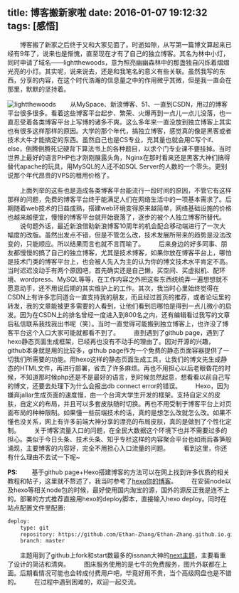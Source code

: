 title: 博客搬新家啦
date: 2016-01-07 19:12:32
tags: [感悟]
---
&emsp;&emsp;博客搬了新家之后终于又和大家见面了。时逝如隙，从写第一篇博文算起来已经有9年了，说来也是惭愧，直至现在才有了自己的独立博客。其名为林中小灯，同时申请了域名——lightthewoods，意为照亮幽幽森林中的那盏独自闪烁着熠熠光亮的小灯。其实呢，说来说去，还是和我笔名的意义有些关联。虽然我写的东西，分享的内容，在这个时代浩瀚的信息量之中的作用微乎其微，但是我一直会在那里，默默的坚持着。

![lightthewoods](http://7xpwqp.com1.z0.glb.clouddn.com/2016-01-07-01)
&emsp;&emsp;从MySpace、新浪博客、51、一直到CSDN，用过的博客平台很多很多。看着这些博客平台起步、繁荣、火爆再到一点儿一点儿没落，也一直忍受着各类博客平台上写博的诸多不爽。这么多年来一直没放到独立博客上其实也有很多这样那样的原因。大学的那个年代，搞独立博客，感觉真的像是黑客或者技术大牛才能搞定的东西。虽然自己也是CS专业，充其量也就会用C写个if、else，倒腾倒腾死记硬背下算法书上的各种题目，以求个门专业课不要挂掉。当时世界上最好的语言PHP也才刚刚展露头角，Nginx在那时看来还是黑客大神们搞得替代apache的玩具，用MySQL的人还不如SQL Server的人数的一个零头。更别说那个年代昂贵的VPS的租用价格了。
<!--more-->
&emsp;&emsp;上面列举的这些也是造成各类博客平台能流行一段时间的原因，不管它有这样那样的问题，免费的博客平台终于能满足人们在网络生活中的一项基本需求了。后期随着web技术的日益成熟，搭建web环境变得原来越简单，网络基础设施的价格也越来越便宜，慢慢的博客平台就开始衰落了，逐步的被个人独立博客所替代。
&emsp;&emsp;说句题外话，最近新浪借助新浪博客10周年的机会配合移动端进行了一次大幅度的改版。虽然出发点不错，但是不管怎么改，技术发展所带来的趋势是没法改变的，只能顺应。所以结果而言也就不言而喻了。
&emsp;&emsp;后来身边的好多同事、朋友都慢慢的搞了自己的独立博客，尤其是技术博客，如果你放在博客平台上，哪怕是技术门类的博客平台上，也会被人先入为主的认为你的博文技术水平肯定不高。当时迟迟没动手有两个原因吧，首先确实还是自己懒，买空间、买虚拟机、配环境、wordpress、MySQL等等，在工作内容之外把这些东西统统弄一遍想想就不愿意动手，还不用说后期的其实维护上的工作。其次，我当时心里始终觉得在CSDN上有许多志同道合一直支持我的朋友，而且经过首页的推荐，或者论坛里的转发，我的文章能被更多需要的人看到，让他们看到后哪怕是得到一点儿微小的启发。因为在CSDN上的排名曾经一度进入到800名之内，还有编辑看过我写的文章后私信联系我找我出书呢（笑）。当时一直觉得可能搬到独立博客上，也许没了博客平台这个入口大家可能就都看不到了。
&emsp;&emsp;直到遇到了github page，遇到了hexo静态页面生成框架，已经再也没有不动手的理由了。因对开源的兴趣，github本身就是用的比较多，github page作为一个免费的静态页面容器提供了一切我们所需要的功能。用hexo这样的静态页面生成工具，让我们的博文先生成静态的HTML文件，再进行部署，省去了许多麻烦。再也不用担心以后老眼昏花的时候，不知道那时候php还是不是最好的语言，到时候忽然起意，想看看以前自己写的博文，还要去处理下为什么会报出db connect error的错误。
&emsp;&emsp;Hexo，因为嫌弃jallar生成页面的速度慢，由一个台湾大学生开发的框架。支持自定义的皮肤，自定义的布局，并且可以多套皮肤随时切换。再也不用受制于博客平台上对页面布局的种种限制。如果懂一些前端技术的话，真的是想怎么改就怎么改。如果不懂也没关系，网上有许多前端大神分享的漂亮的布局皮肤，真的是做到了个性化定制。
&emsp;&emsp;关于博客流量入口的问题，在全民大数据这个环境下也并不需要过多的担心。类似于今日头条、技术头条、知乎专栏这样的内容聚合平台也如雨后春笋般涌现，主要博客的内容好，完全不用担心入口流量的问题。
&emsp;&emsp;看到这里，你还有什么理由不去试一下呢~

__PS:__
&emsp;&emsp;基于github page+Hexo搭建博客的方法可以在网上找到许多优质的相关教程和帖子，这里就不赘述了，我当时参考了[hexo你的博客](http://ibruce.info/2013/11/22/hexo-your-blog/)。
&emsp;&emsp;在安装node以及hexo等相关node包的时候，最好使用国内淘宝的源，国外的源反正我是连不上的。部署的方式推荐直接用hexo的deploy脚本，直接输入hexo deploy。同时在站点配置文件里配置:
```Bash
deploy:
    type: git
    repository: https://github.com/Ethan-Zhang/Ethan-Zhang.github.io.git
    branch: master
```
&emsp;&emsp;主题用到了github上fork和start数最多的issnan大神的[next主题](https://github.com/iissnan/hexo-theme-next)，主要看重了设计的简洁和清爽。
&emsp;&emsp;图床服务使用的是七牛的免费服务，图片外联都在上面。后期看情况可能也会转成付费用户吧，毕竟好用不贵，当个高级网盘也是不错的。
&emsp;&emsp;在过程中遇到困难的，欢迎一起交流。
